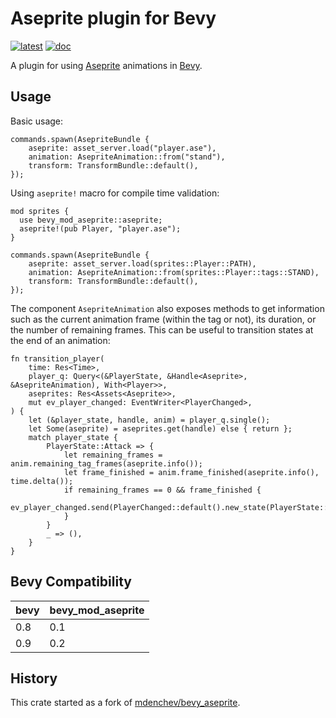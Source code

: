 # Aseprite plugin for Bevy

[![latest]][crates.io] [![doc]][docs.rs]

[latest]: https://img.shields.io/crates/v/bevy_mod_aseprite.svg
[crates.io]: https://crates.io/crates/bevy_mod_aseprite
[doc]: https://docs.rs/bevy_mod_aseprite/badge.svg
[docs.rs]: https://docs.rs/bevy_mod_aseprite

A plugin for using [Aseprite][] animations in [Bevy][].

[bevy]: https://bevyengine.org/
[aseprite]: https://www.aseprite.org/

## Usage

Basic usage:

```rust,ignore
commands.spawn(AsepriteBundle {
    aseprite: asset_server.load("player.ase"),
    animation: AsepriteAnimation::from("stand"),
    transform: TransformBundle::default(),
});
```

Using `aseprite!` macro for compile time validation:

```rust,ignore
mod sprites {
  use bevy_mod_aseprite::aseprite;
  aseprite!(pub Player, "player.ase");
}

commands.spawn(AsepriteBundle {
    aseprite: asset_server.load(sprites::Player::PATH),
    animation: AsepriteAnimation::from(sprites::Player::tags::STAND),
    transform: TransformBundle::default(),
});
```

The component `AsepriteAnimation` also exposes methods to get information such as the
current animation frame (within the tag or not), its duration, or the number of
remaining frames. This can be useful to transition states at the end of an animation:

```rust,ignore
fn transition_player(
    time: Res<Time>,
    player_q: Query<(&PlayerState, &Handle<Aseprite>, &AsepriteAnimation), With<Player>>,
    aseprites: Res<Assets<Aseprite>>,
    mut ev_player_changed: EventWriter<PlayerChanged>,
) {
    let (&player_state, handle, anim) = player_q.single();
    let Some(aseprite) = aseprites.get(handle) else { return };
    match player_state {
        PlayerState::Attack => {
            let remaining_frames = anim.remaining_tag_frames(aseprite.info());
            let frame_finished = anim.frame_finished(aseprite.info(), time.delta());
            if remaining_frames == 0 && frame_finished {
                ev_player_changed.send(PlayerChanged::default().new_state(PlayerState::Stand));
            }
        }
        _ => (),
    }
}
```

## Bevy Compatibility

| **bevy** | **bevy_mod_aseprite** |
|----------|-----------------------|
| 0.8      | 0.1                   |
| 0.9      | 0.2                   |

## History

This crate started as a fork of [mdenchev/bevy_aseprite][].

[mdenchev/bevy_aseprite]: https://github.com/mdenchev/bevy_aseprite
